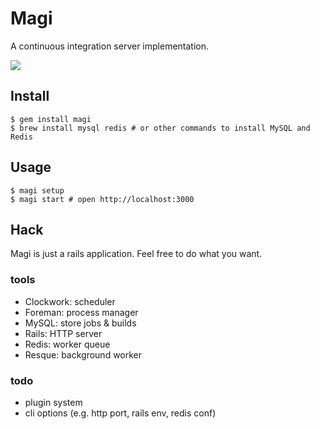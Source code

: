 # Magi
A continuous integration server implementation.

![](http://dl.dropbox.com/u/5978869/image/20130607_012059.png)

## Install
```
$ gem install magi
$ brew install mysql redis # or other commands to install MySQL and Redis
```

## Usage
```
$ magi setup
$ magi start # open http://localhost:3000
```

## Hack
Magi is just a rails application.
Feel free to do what you want.

### tools
* Clockwork: scheduler
* Foreman: process manager
* MySQL: store jobs & builds
* Rails: HTTP server
* Redis: worker queue
* Resque: background worker

### todo
* plugin system
* cli options (e.g. http port, rails env, redis conf)
